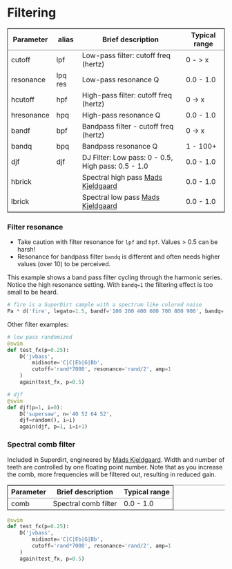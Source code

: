 # Filtering

<table border="2" cellspacing="0" cellpadding="6" rules="groups" frame="hsides">
<colgroup>
<col  class="org-left" />
<col  class="org-left" />
<col  class="org-left" />
<col  class="org-left" />
</colgroup>

<thead>
<tr>
<th scope="col" class="org-left">Parameter</th>
<th scope="col" class="org-left">alias</th>
<th scope="col" class="org-left">Brief description</th>
<th scope="col" class="org-left">Typical range</th>
</tr>
</thead>

<tbody>
<tr>
<td class="org-left">cutoff</td>
<td class="org-left">lpf</td>
<td class="org-left">Low-pass filter: cutoff freq (hertz)</td>
<td class="org-left">0 - &gt; x</td>
</tr>

<tr>
<td class="org-left">resonance</td>
<td class="org-left">lpq res</td>
<td class="org-left">Low-pass resonance Q</td>
<td class="org-left">0.0 - 1.0 </td>
</tr>

<tr>
<td class="org-left">hcutoff</td>
<td class="org-left">hpf</td>
<td class="org-left">High-pass filter: cutoff freq (hertz)</td>
<td class="org-left">0 -&gt; x </td>
</tr>

<tr>
<td class="org-left">hresonance</td>
<td class="org-left">hpq</td>
<td class="org-left">High-pass resonance Q</td>
<td class="org-left">0.0 - 1.0 </td>
</tr>

<tr>
<td class="org-left">bandf</td>
<td class="org-left">bpf</td>
<td class="org-left">Bandpass filter - cutoff freq (hertz)</td>
<td class="org-left">0 -&gt; x</td>
</tr>

<tr>
<td class="org-left">bandq</td>
<td class="org-left">bpq</td>
<td class="org-left">Bandpass resonance Q</td>
<td class="org-left">1 - 100+</td>
</tr>

<tr>
<td class="org-left">djf</td>
<td class="org-left">djf</td>
<td class="org-left">DJ Filter: Low pass: 0 - 0.5, High pass: 0.5 - 1.0</td>
<td class="org-left">0.0 - 1.0</td>
</tr>

<tr>
<td class="org-left">hbrick</td>
<td class="org-left"></td>
<td class="org-left">Spectral high pass <a href="https://madskjeldgaard.dk/">Mads Kjeldgaard</a> </td>
<td class="org-left">0.0 - 1.0</td>
</tr>

<tr>
<td class="org-left">lbrick</td>
<td class="org-left"></td>
<td class="org-left">Spectral low pass <a href="https://madskjeldgaard.dk/">Mads Kjeldgaard</a> </td>
<td class="org-left">0.0 - 1.0</td>
</tr>


</tbody>
</table>


### Filter resonance
- Take caution with filter resonance for `lpf` and `hpf`. Values > 0.5 can be harsh!
- Resonance for bandpass filter `bandq` is different and often needs higher values (over 10) to be perceived.

This example shows a band pass filter cycling through the harmonic series. Notice the high resonance setting. With `bandq=1` the filtering effect is too small to be heard.

```python
# fire is a SuperDirt sample with a spectrum like colored noise
Pa * d('fire', legato=1.5, bandf='100 200 400 600 700 800 900', bandq='100')
```

Other filter examples:
```python
# low pass randomized
@swim
def test_fx(p=0.25):
    D('jvbass',
        midinote='C|C|Eb|G|Bb',
        cutoff='rand*7000', resonance='rand/2', amp=1
    )
    again(test_fx, p=0.5)

# djf
@swim
def djf(p=1, i=0):
    D('supersaw', n='40 52 64 52',
    djf=random(), i=i)
    again(djf, p=1, i=i+1)
```

### Spectral comb filter
Included in Superdirt, engineered by [Mads Kjeldgaard](https://madskjeldgaard.dk/). Width and number of teeth are controlled by one floating point number. Note that as you increase the comb, more frequencies will be filtered out, resulting in reduced gain.

<table border="2" cellspacing="0" cellpadding="6" rules="groups" frame="hsides">

<colgroup>
<col  class="org-left" />
<col  class="org-left" />
<col  class="org-left" />
</colgroup>
<thead>
<tr>
<th scope="col" class="org-left">Parameter</th>
<th scope="col" class="org-left">Brief description</th>
<th scope="col" class="org-left">Typical range</th>
</tr>
</thead>

<tbody>
<tr>
<td class="org-left">comb</td>
<td class="org-left">Spectral comb filter</td>
<td class="org-left">0.0 - 1.0</td>
</tr>

</tr>
</tbody>
</table>

```python
@swim
def test_fx(p=0.25):
    D('jvbass',
        midinote='C|C|Eb|G|Bb',
        cutoff='rand*7000', resonance='rand/2', amp=1
    )
    again(test_fx, p=0.5)
```
